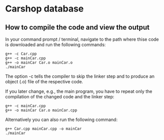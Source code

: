 # Carshop database

## How to compile the code and view the output

In your command prompt / terminal, navigate to the path where thise code is downloaded and run the following commands:

```shell
g++ -c Car.cpp
g++ -c mainCar.cpp
g++ -o mainCar Car.o mainCar.o
./mainCar
```
The option -c tells the compiler to skip the linker step and to produce an object (.o) file of the respective code.

If you later change, e.g., the main program, you have to repeat only the compilation of the changed code and the linker step:
```shell
g++ -c mainCar.cpp
g++ -o mainCar Car.o mainCar.cpp
```

Alternatively you can also run the following command:

```shell
g++ Car.cpp mainCar.cpp -o mainCar
./mainCar
```
